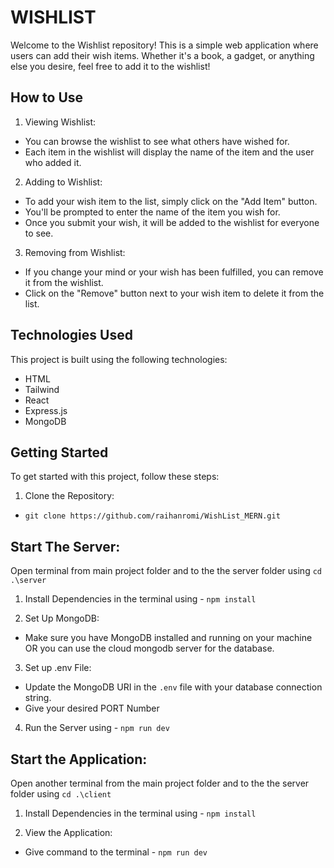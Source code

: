 # WISHLIST
Welcome to the Wishlist repository! This is a simple web application where users can add their wish items. Whether it's a book, a gadget, or anything else you desire, feel free to add it to the wishlist!

## How to Use

1. Viewing Wishlist:
* You can browse the wishlist to see what others have wished for.
* Each item in the wishlist will display the name of the item and the user who added it.

2. Adding to Wishlist:
* To add your wish item to the list, simply click on the "Add Item" button.
* You'll be prompted to enter the name of the item you wish for.
* Once you submit your wish, it will be added to the wishlist for everyone to see.

3. Removing from Wishlist:
* If you change your mind or your wish has been fulfilled, you can remove it from the wishlist.
* Click on the "Remove" button next to your wish item to delete it from the list.


## Technologies Used 
This project is built using the following technologies:

* HTML
* Tailwind
* React
* Express.js
* MongoDB

## Getting Started
To get started with this project, follow these steps:

1. Clone the Repository:
* `git clone https://github.com/raihanromi/WishList_MERN.git`

## Start The Server:
Open terminal from  main project folder and to the the server folder using `cd .\server`

1. Install Dependencies in the terminal using - `npm install`

2. Set Up MongoDB:
* Make sure you have MongoDB installed and running on your machine OR you can use the cloud mongodb server for the database.

3. Set up .env File:
* Update the MongoDB URI in the `.env` file with your database connection string.
* Give your desired PORT Number

4. Run the Server using - `npm run dev`

## Start the Application:
Open another terminal from the main project folder and to the the server folder using `cd .\client`

1. Install Dependencies in the terminal using - `npm install`

2. View the Application:
* Give command to the terminal - `npm run dev` 